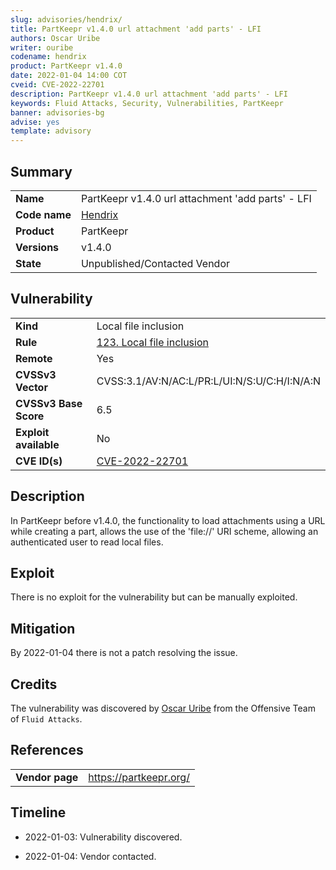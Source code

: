 ```yaml
---
slug: advisories/hendrix/
title: PartKeepr v1.4.0 url attachment 'add parts' - LFI
authors: Oscar Uribe
writer: ouribe
codename: hendrix
product: PartKeepr v1.4.0
date: 2022-01-04 14:00 COT
cveid: CVE-2022-22701
description: PartKeepr v1.4.0 url attachment 'add parts' - LFI
keywords: Fluid Attacks, Security, Vulnerabilities, PartKeepr
banner: advisories-bg
advise: yes
template: advisory
---
```


## Summary

|                    |                                                      |
|--------------------|------------------------------------------------------|
| **Name**           | PartKeepr v1.4.0 url attachment 'add parts' - LFI    |
| **Code name**      | [Hendrix](https://en.wikipedia.org/wiki/Jimi_Hendrix)|
| **Product**        | PartKeepr                                            |
| **Versions**       | v1.4.0                                               |
| **State**          | Unpublished/Contacted Vendor                         |

## Vulnerability

|                       |                                                                  |
|-----------------------|------------------------------------------------------------------|
| **Kind**              | Local file inclusion                                             |
| **Rule**              | [123. Local file inclusion](https://docs.fluidattacks.com/criteria/vulnerabilities/123)   |
| **Remote**            | Yes                                                              |
| **CVSSv3 Vector**     | CVSS:3.1/AV:N/AC:L/PR:L/UI:N/S:U/C:H/I:N/A:N                     |
| **CVSSv3 Base Score** | 6.5                                                              |
| **Exploit available** | No                                                               |
| **CVE ID(s)**         | [CVE-2022-22701](https://cve.mitre.org/cgi-bin/cvename.cgi?name=CVE-2022-22701)                   |

## Description

In PartKeepr before v1.4.0, the functionality to load attachments using
a URL while creating a part, allows the use of the 'file://' URI scheme,
allowing an authenticated user to read local files.

## Exploit

There is no exploit for the vulnerability but can be manually exploited.

## Mitigation

By 2022-01-04 there is not a patch resolving the issue.

## Credits

The vulnerability was discovered by [Oscar
Uribe](https://co.linkedin.com/in/oscar-uribe-londo%C3%B1o-0b6534155) from the Offensive
Team of  `Fluid Attacks`.

## References

|                     |                                                                 |
|---------------------|-----------------------------------------------------------------|
| **Vendor page**     | <https://partkeepr.org/>                               |

## Timeline

- 2022-01-03: Vulnerability discovered.

- 2022-01-04: Vendor contacted.
